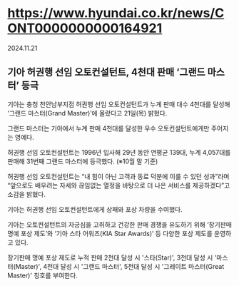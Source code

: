 # https://www.hyundai.co.kr/news/CONT0000000000164921

2024.11.21

## 기아 허권행 선임 오토컨설턴트, 4천대 판매 ‘그랜드 마스터’ 등극

기아는 충청 천안남부지점 허권행 선임 오토컨설턴트가 누계 판매 대수 4천대를 달성해 ‘그랜드 마스터(Grand Master)’에 올랐다고 21일(목) 밝혔다.

그랜드 마스터는 기아에서 누계 판매 4천대를 달성한 우수 오토컨설턴트에게만 주어지는 영예다.

허권행 선임 오토컨설턴트는 1996년 입사해 29년 동안 연평균 139대, 누계 4,057대를 판매해 31번째 그랜드 마스터에 등극했다. (※10월 말 기준)

허권행 선임 오토컨설턴트는 “내 힘이 아닌 고객과 동료 덕분에 이룰 수 있던 성과”라며 “앞으로도 배우려는 자세와 끊임없는 열정을 바탕으로 더 나은 서비스를 제공하겠다”고 소감을 밝혔다.

기아는 허권행 선임 오토컨설턴트에게 상패와 포상 차량을 수여했다.

기아는 오토컨설턴트의 자긍심을 고취하고 건강한 판매 경쟁을 유도하기 위해 ‘장기판매 명예 포상 제도’와 ‘기아 스타 어워즈(KIA Star Awards)’ 등 다양한 포상 제도를 운영하고 있다.

장기판매 명예 포상 제도로 누적 판매 2천대 달성 시 '스타(Star)', 3천대 달성 시 '마스터(Master)', 4천대 달성 시 '그랜드 마스터', 5천대 달성 시 '그레이트 마스터(Great Master)' 칭호를 부여한다.